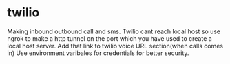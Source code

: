 # twilio
Making inbound outbound call and sms.
Twilio cant reach local host so use ngrok to make a http tunnel on the port which you have used to create a local host server.
Add that link to twilio voice URL section(when calls comes in) 
Use environment varibales for credentials for better security.
